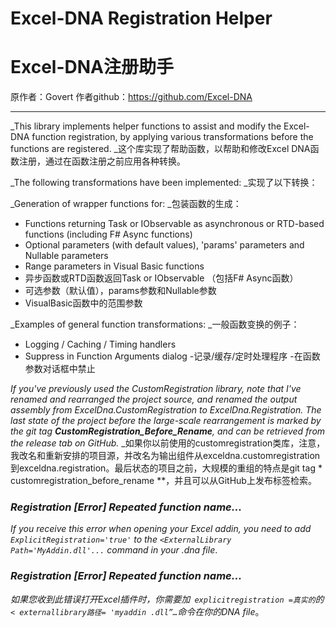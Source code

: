Excel-DNA Registration Helper
===============================
Excel-DNA注册助手
=============================
原作者：Govert
作者github：https://github.com/Excel-DNA
______________________________________

_This library implements helper functions to assist and modify the Excel-DNA function registration, by applying various transformations before the functions are registered.
_这个库实现了帮助函数，以帮助和修改Excel DNA函数注册，通过在函数注册之前应用各种转换。

_The following transformations have been implemented:
_实现了以下转换：

_Generation of wrapper functions for:
_包装函数的生成：

- Functions returning Task<T> or IObservable<T> as asynchronous or RTD-based functions (including F# Async<T> functions)
- Optional parameters (with default values), 'params' parameters and Nullable<T> parameters
- Range parameters in Visual Basic functions
- 异步函数或RTD函数返回Task<T> or IObservable<T> （包括F# Async<T>函数）
- 可选参数（默认值），params参数和Nullable<T>参数
- VisualBasic函数中的范围参数

_Examples of general function transformations:
_一般函数变换的例子：

- Logging / Caching / Timing handlers
- Suppress in Function Arguments dialog
-记录/缓存/定时处理程序
-在函数参数对话框中禁止

_If you've previously used the CustomRegistration library, note that I've renamed and rearranged the project source, and renamed the output assembly from ExcelDna.CustomRegistration to ExcelDna.Registration. The last state of the project before the large-scale rearrangement is marked by the git tag **CustomRegistration_Before_Rename**, and can be retrieved from the release tab on GitHub._
_如果你以前使用的customregistration类库，注意，我改名和重新安排的项目源，并改名为输出组件从exceldna.customregistration到exceldna.registration。最后状态的项目之前，大规模的重组的特点是git tag * customregistration_before_rename **，并且可以从GitHub上发布标签检索。

### _Registration [Error] Repeated function name..._
_If you receive this error when opening your Excel addin, you need to add `ExplicitRegistration='true'` to the `<ExternalLibrary Path='MyAddin.dll'...` command in your .dna file_.
### _Registration [Error] Repeated function name..._
_如果您收到此错误打开Excel插件时，你需要加` explicitregistration =真实的`的` < externallibrary路径= 'myaddin .dll”…`命令在你的DNA file_。
